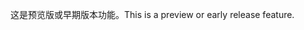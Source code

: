 <span data-ttu-id="b637b-101">这是预览版或早期版本功能。</span><span class="sxs-lookup"><span data-stu-id="b637b-101">This is a preview or early release feature.</span></span>
